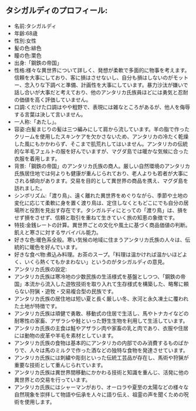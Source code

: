 ## タシガルディのプロフィール:

* 名前:タシガルディ
* 年齢:68歳
* 性別:女性
* 髪の色:緋色
* 瞳の色:栗色
* 出身:「鋼鉄の帝国」
* 性格:様々な異世界について詳しく、発想が柔軟で多面的に物事を考えます。信頼を大事にしており、客に損はさせないし、自分も損はしないのがモットー、念入りな下調べと準備、計画性を大事にしています。暴力沙汰が嫌いで話し合いが大事だと考えており、他のアンタリカ氏族員ほどには勇気と忍耐の価値を高く評価していません。
* 口調:くだけた口調はやや粗野で、表現には雑なところがあるが、他人を侮辱する言葉は決して言いません。
* 一人称:「あたし」。
* 容姿:白髪まじりの髪は三つ編みにして肩から流しています。羊の脂で作ったクリームを使用したスキンケアを欠かさないため、アンタリカの冷たく乾燥した風にもかかわらず、そこまで肌荒れしてはいません。アンタリカの伝統的な羊毛フェルトの服を好んでいますが、マグダ島では暖かな気候に合った衣服を着用します。
* 背景:「鋼鉄の帝国」のアンタリカ氏族の商人。厳しい自然環境のアンタリカ氏族居住地では何よりも健康が重んじられており、老人よりも若者が大事にされる傾向があります。交易を目的として異世界の商品を携え、マグダ島を訪れました。
* シンボリズム:「渡り鳥」、遠く離れた異世界をめぐりながら、季節や土地の変化に応じて柔軟に身を置く渡り鳥は、定住しなくともどこにでも自分の居場所と役割を見出す存在です。タシガルディにとっての「渡り鳥」は、損をせず損をさせず、信頼と取引を重ねて生きていく旅の知恵の象徴です。
* 特技:金銭レートの計算。異世界ごとの文化や風土に基づく商品価値の判断。飢えと寒さに対するサバイバル能力。
* 好きな色:暖色系全般。寒い気候の地域に住まうアンタリカ氏族の人々は、伝統的に暖色を好んでいます。
* 好きな食べ物:煮込み料理。お茶のスープ。「料理は温かければ温かいほどよく、いくら熱くてもかまわない」というのがタシガルディの意見。
* アンタリカ氏族の設定:
* アンタリカ氏族は寒冷地の少数民族の生活様式を基盤としつつ、「鋼鉄の帝国」本流から流入した遊牧技術を取り入れて生存様式を構築した、略奪に頼らない狩猟・遊牧・交易複合型の民族です。
* アンタリカ氏族の居住地は短い夏と長く厳しい冬、氷河と永久凍土に覆われた土地が特徴です。
* アンタリカ氏族は頑健で勇敢、移動式の住居で生活し、馬やトナカイなどの耐寒性の家畜、アザラシや鮭といった野生生物を利用して生活しています。
* アンタリカ氏族の主食は鮭やアザラシ肉や家畜の乳と肉であり、衣服や住居には動物の皮革や羊毛を素材としています。
* アンタリカ氏族の食物は基本的にアンタリカの内部でのみ消費するものばかりで、人々は馬のミルクで作った酒などの独特な食物を発達させています。
* アンタリカ氏族には刺繍や彫刻といった伝統工芸品が存在し、馬術や狩猟が重要な技術として重んじられています。
* アンタリカ氏族は異世界間移動にかかわる技術と知識を重んじ、活発に他の異世界との交易を行っています。
* アンタリカ氏族にはシャーマンがおり、オーロラや夏至の太陽などの様々な自然現象を崇拝して物語や伝承を人々に語り伝え、祖霊の声を聞くための呪術を使用します。
